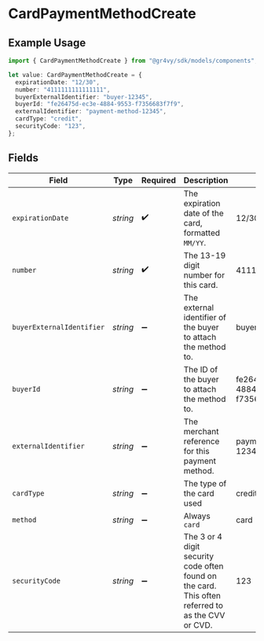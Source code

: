 # CardPaymentMethodCreate

## Example Usage

```typescript
import { CardPaymentMethodCreate } from "@gr4vy/sdk/models/components";

let value: CardPaymentMethodCreate = {
  expirationDate: "12/30",
  number: "4111111111111111",
  buyerExternalIdentifier: "buyer-12345",
  buyerId: "fe26475d-ec3e-4884-9553-f7356683f7f9",
  externalIdentifier: "payment-method-12345",
  cardType: "credit",
  securityCode: "123",
};
```

## Fields

| Field                                                                                             | Type                                                                                              | Required                                                                                          | Description                                                                                       | Example                                                                                           |
| ------------------------------------------------------------------------------------------------- | ------------------------------------------------------------------------------------------------- | ------------------------------------------------------------------------------------------------- | ------------------------------------------------------------------------------------------------- | ------------------------------------------------------------------------------------------------- |
| `expirationDate`                                                                                  | *string*                                                                                          | :heavy_check_mark:                                                                                | The expiration date of the card, formatted `MM/YY`.                                               | 12/30                                                                                             |
| `number`                                                                                          | *string*                                                                                          | :heavy_check_mark:                                                                                | The 13-19 digit number for this card.                                                             | 4111111111111111                                                                                  |
| `buyerExternalIdentifier`                                                                         | *string*                                                                                          | :heavy_minus_sign:                                                                                | The external identifier of the buyer to attach the method to.                                     | buyer-12345                                                                                       |
| `buyerId`                                                                                         | *string*                                                                                          | :heavy_minus_sign:                                                                                | The ID of the buyer to attach the method to.                                                      | fe26475d-ec3e-4884-9553-f7356683f7f9                                                              |
| `externalIdentifier`                                                                              | *string*                                                                                          | :heavy_minus_sign:                                                                                | The merchant reference for this payment method.                                                   | payment-method-12345                                                                              |
| `cardType`                                                                                        | *string*                                                                                          | :heavy_minus_sign:                                                                                | The type of the card used                                                                         | credit                                                                                            |
| `method`                                                                                          | *string*                                                                                          | :heavy_minus_sign:                                                                                | Always `card`                                                                                     | card                                                                                              |
| `securityCode`                                                                                    | *string*                                                                                          | :heavy_minus_sign:                                                                                | The 3 or 4 digit security code often found on the card. This often referred to as the CVV or CVD. | 123                                                                                               |